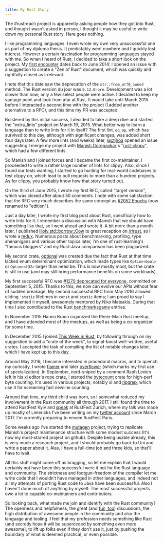 ```yaml
---
title: My Rust Story
---
```


The #rustreach project is apparently asking people how they got into Rust, and though I wasn't
asked in person, I thought it may be useful to write down my personal Rust story. Here goes
nothing.

I like programming languages. I even wrote my own very unsuccessful one as part of my diploma
thesis. It predictably went nowhere and I quickly lost interest. However a certain fascination for
programming languages stayed with me. So when I heard of Rust, I decided to take a short look on
the project. My [first encounter] dates back to June 2014: I opened an issue with a suggestion to
create a "Zen of Rust" document, which was quickly and rightfully closed as irrelevant.

I note that this date saw the deprecation of the `str::from_utf8_owned` method. The Rust version du
jour was `0.12.0-pre`. Development was a lot slower than now; only a few select people were active.
I decided to keep my vantage point and look from afar at Rust. It would take until March 2015
before I interacted a second time with the project (I added another alternative to a RFC), and this
time my PR was accepted.

Bolstered by this initial success, I decided to take a deep dive and started the "extra_lints"
project on March 19, 2015. What better way to learn a language than to write lints for it in
itself? The first lint, `eq_op`, which has survived to this day, although with significant changes,
was added short four days later. A few more lints (and weeks) later, [@ctjhoa] opened an issue
suggesting I merge my project with [Manish Goregaokar]'s "[rust-clippy]", which had a few different
lints.

So Manish and I joined forces and I became the first co-maintainer. I proceeded to write a rather
large number of lints for clippy. Also, since I found our tests wanting, I started to go hunting
for real-world codebases to test clippy on, which lead to pull requests to more than a hundred
projects. As for clippy, you probably know how that story turned out.

On the third of June 2015, I wrote my first RFC, called "target version", which was closed after
about 50 comments. I note with some satisfaction that the RFC very much describes the same concept
as [#2052 Epochs] (now renamed to "edition").

Just a day later, I wrote my first blog post about Rust, specifically how to write lints for it. I
remember a discussion with Manish that we should have something like that, so I went ahead and
wrote it. A bit more than a month later, I published [Holy std::borrow::Cow] to great reception on
[/r/rust], so I wrote a [redux]. Numerous posts about benchmarking, profiling, type shenanigans and
various other topics later, I'm one of rust-learning's "famous bloggers" and my Rust-Java
comparison has been plagiarized.

My second crate, [optional] was created due the fact that Rust at that time lacked enum determinant
optimization, which made types like `Option<bool>` or `Option<f32>` larger than need be. This is
now mostly moot, but the crate is still in use (and may still bring performance benefits on some
workloads).

My first successful RFC was [#1270 deprecated for everyone], committed on September 5, 2015.
Thanks to this, we now can evolve our APIs without fear of sudden breakage. My second successful
RFC from May 2016 allowed eliding `'static` lifetimes in `const` and `static` items; I am proud to
say I implemented it myself, awesomely mentored by Niko Matsakis. During that time I also
contributed to the Rust [benchmarksgame] entries.

In November 2015 Hanno Braun organized the Rhein-Main Rust meetup, and I have attended most of the
meetups, as well as being a co-organizer for some time.

In December 2015 I joined [This Week in Rust], by following through on my suggestion to add a
"crate of the week", to signal-boost well-written, useful crates. I accepted the task of compiling
the list of notable changes later, which I have kept up to this day.

Around May 2016, I became interested in procedural macros, and to quench my curiosity, I wrote
[flamer] and later [overflower] (which marks my first use of specialization). In September,
nerd-sniped by a comment Raph Levien left in his [xi] editor's rope crate, I started the
[bytecount] crate for high-perf byte counting. It's used in various projects, notably xi and
[ripgrep], which use it for screaming fast newline counting.

Around that time, my third child was born, so I somewhat reduced my involvement in the Rust
community all through 2017. I still found the time to attend RustFest Kyiv and [speak] at RustFest
Zurich, where my talk was made up mostly of Limericks I've been writing on my [twitter account]
since March 2017. I'm currently preparing to emcee RustFest Paris.

Some weeks ago I've started the [mutagen] project, trying to replicate Manish's project maintenance
structure with some modest success (It's now my most-starred project on github). Despite being
usable already, this is very much a research project, and I should probably go back to Uni and
write a paper about it. Alas, I have a full-time job and three kids, so that'll have to wait.

All this stuff might come off as bragging, so let me explain that I would certainly not have been
this successful were it not for the Rust language and community. The strictness and footgun-freedom
of the compiler let me write code that I wouldn't have managed in other languages, and indeed not
all my attempts of porting Rust code to Java have been successful. Also I haven't done much of
anything by myself: The most successful projects owe a lot to capable co-maintainers and
contributors.

So looking back, what made me join and identify with the Rust community? The openness and
helpfulness, the great (and [fun, too]) discussions, the high distribution of awesome people in the
community and also the language and tooling. I feel that my profession needs something like Rust
(and secretly hope it will be superceded by something even more awesome), to lift up folks even if
they don't use it, just by pushing the boundary of what is deemed practical, or even possible.

[first encounter]: https://github.com/rust-lang/rust/issues/15264
[@ctjhoa]: https://github.com/ctjhoa
[Manish Goregaokar]: https://manishearth.github.io
[rust-clippy]: https://github.com/rust-lang-nursery/rust-clippy
[Holy std::borrow::Cow]: https://llogiq.github.io/2015/07/09/cow.html
[redux]: https://llogiq.github.io/2015/07/10/cow-redux.html
[/r/rust]: https://reddit.com/r/rust
[#2052 Epochs]: https://rust-lang.github.io/rfcs/2052-epochs.html
[#1270 deprecated for everyone]: https://rust-lang.github.io/rfcs/1270-deprecation.html
[optional]: https://docs.rs/optional
[benchmarksgame]: https://benchmarksgame-team.pages.debian.net/benchmarksgame
[This Week in Rust]: https://this-week-in-rust.org
[flamer]: https://github.com/llogiq/flamer
[overflower]: https://github.com/llogiq/overflower
[xi]: https://github.com/google/xi-editor
[bytecount]: https://github.com/llogiq/bytecount
[ripgrep]: https://github.com/burntsushi/ripgrep
[twitter account]: https://twitter.com/llogiq
[speak]: https://www.youtube.com/watch?v=JR6aHXlRAOM "RustFest Talk Video: Rust in Rhymes"
[mutagen]: https://github.com/llogiq/mutagen
[fun, too]: https://brson.github.io/fireflowers
